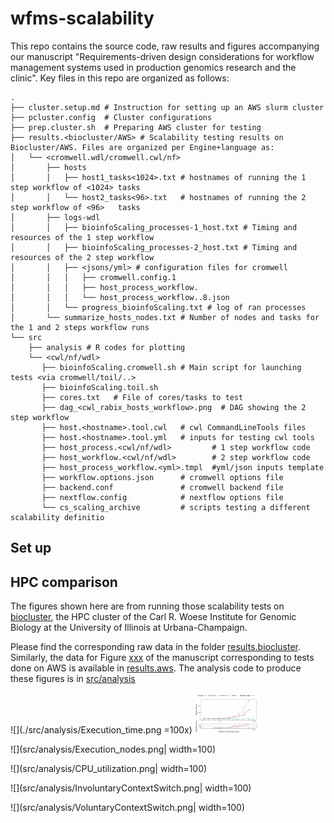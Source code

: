 # wfms-scalability

This repo contains the source code, raw results and figures accompanying our manuscript "Requirements-driven design considerations for workflow management systems used in production genomics research and the clinic". Key files in this repo are organized as follows:

```
.
├── cluster.setup.md # Instruction for setting up an AWS slurm cluster 
├── pcluster.config  # Cluster configurations 
├── prep.cluster.sh  # Preparing AWS cluster for testing 
├── results.<biocluster/AWS> # Scalability testing results on Biocluster/AWS. Files are organized per Engine+language as:
│   └── <cromwell.wdl/cromwell.cwl/nf> 
│       ├── hosts 
│       │   ├── host1_tasks<1024>.txt # hostnames of running the 1 step workflow of <1024> tasks
│       │   └── host2_tasks<96>.txt   # hostnames of running the 2 step workflow of <96>   tasks
│       ├── logs-wdl
│       │   ├── bioinfoScaling_processes-1_host.txt # Timing and resources of the 1 step workflow
│       │   ├── bioinfoScaling_processes-2_host.txt # Timing and resources of the 2 step workflow
│       │   ├── <jsons/yml> # configuration files for cromwell
│       │   │   ├── cromwell.config.1
│       │   │   ├── host_process_workflow.
│       │   │   └── host_process_workflow..8.json
│       │   └── progress_bioinfoScaling.txt # log of ran processes
│       └── summarize_hosts_nodes.txt # Number of nodes and tasks for the 1 and 2 steps workflow runs
└── src
    ├── analysis # R codes for plotting
    └── <cwl/nf/wdl>
       ├── bioinfoScaling.cromwell.sh # Main script for launching tests <via cromwell/toil/..>
       ├── bioinfoScaling.toil.sh
       ├── cores.txt   # File of cores/tasks to test
       ├── dag_<cwl_rabix_hosts_workflow>.png  # DAG showing the 2 step workflow
       ├── host.<hostname>.tool.cwl   # cwl CommandLineTools files
       ├── host.<hostname>.tool.yml   # inputs for testing cwl tools 
       ├── host_process.<cwl/nf/wdl>         # 1 step workflow code
       ├── host_workflow.<cwl/nf/wdl>        # 2 step workflow code
       ├── host_process_workflow.<yml>.tmpl  #yml/json inputs template 
       ├── workflow.options.json      # cromwell options file
       ├── backend.conf               # cromwell backend file
       ├── nextflow.config            # nextflow options file 
       └── cs_scaling_archive         # scripts testing a different scalability definitio
```        

## Set up

## HPC comparison

The figures shown here are from running those scalability tests on [biocluster](https://biocluster2.igb.illinois.edu/), the HPC cluster of the Carl R. Woese Institute for Genomic Biology at the University of Illinois at Urbana-Champaign.

Please find the corresponding raw data in the folder [results.biocluster](results.biocluster). Similarly, the data for Figure [xxx]() of the manuscript corresponding to tests done on AWS is available in [results.aws](results.aws). The analysis code to produce these figures is in [src/analysis](src/analysis)

![](./src/analysis/Execution_time.png =100x)
<img src="/src/analysis/Execution_time.png" width =100>

![](src/analysis/Execution_nodes.png| width=100)

![](src/analysis/CPU_utilization.png| width=100)

![](src/analysis/InvoluntaryContextSwitch.png| width=100)

![](src/analysis/VoluntaryContextSwitch.png| width=100)

